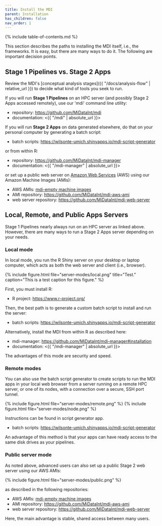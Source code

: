 ```yaml
---
title: Install the MDI
parent: Installation
has_children: false
nav_order: 1
---
```


{% include table-of-contents.md %}

This section describes the paths to installing the MDI itself, 
i.e., the frameworks. It is easy, but there are many ways
to do it. The following are important decision points.

## Stage 1 Pipelines vs. Stage 2 Apps

Review the MDI's 
[conceptual analysis stages]({{ "/docs/analysis-flow" | relative_url }})
to decide what kind of tools you seek to run.

If you will run **Stage 1 Pipelines** on an HPC server
(and possibly Stage 2 Apps accessed remotely),
use our 'mdi' command line utility:

- repository: <https://github.com/MiDataInt/mdi>
- documentation: <{{ "/mdi" | absolute_url }}>

If you will run **Stage 2 Apps** on data generated elsewhere,
do that on your personal computer by generating a
batch script:

- batch scripts: <https://wilsonte-umich.shinyapps.io/mdi-script-generator>

or from within R:

- repository: <https://github.com/MiDataInt/mdi-manager> 
- documentation: <{{ "/mdi-manager" | absolute_url }}>

or set up a public web server on [Amazon Web Services](https://aws.amazon.com/) (AWS)
using our Amazon Machine Images (AMIs):

- AWS AMIs: [mdi-empty machine images](https://us-east-2.console.aws.amazon.com/ec2/v2/home?region=us-east-2#Images:visibility=public-images;v=3;search=:mdi-empty)
- AMI repository: <https://github.com/MiDataInt/mdi-aws-ami>
- web server repository: <https://github.com/MiDataInt/mdi-web-server>

## Local, Remote, and Public Apps Servers

Stage 1 Pipelines nearly always run on an HPC server as linked above.
However, there are many ways to run a Stage 2 Apps server depending 
on your needs.

### Local mode

In local mode, you run the R Shiny server on your desktop or laptop computer,
which acts as both the web server and client (i.e., browser).

{% include figure.html file="server-modes/local.png" title="Test." caption="This is a test caption for this figure." %}

First, you must install R:

- R project: <https://www.r-project.org/>

Then, the best path is to generate a custom batch script
to install and run the server:

- batch scripts: <https://wilsonte-umich.shinyapps.io/mdi-script-generator>

Alternatively, install the MDI from within R as described here:

- mdi-manager: <https://github.com/MiDataInt/mdi-manager#installation>
- documentation: <{{ "/mdi-manager" | absolute_url }}>

The advantages of this mode are security and speed.

### Remote modes

You can also use the batch script generator to create
scripts to run the MDI apps in your local web browser from a server
running on a remote HPC server, or one of its nodes, with a connection 
over a secure, SSH port tunnel. 

{% include figure.html file="server-modes/remote.png" %}
{% include figure.html file="server-modes/node.png" %}

Instructions can be found in script generator app.

- batch scripts: <https://wilsonte-umich.shinyapps.io/mdi-script-generator>

An advantage of this method is that your apps can have ready access
to the same disk drives as your pipelines.

### Public server mode

As noted above, advanced users can also set up a public Stage 2 web server
using our AWS AMIs:

{% include figure.html file="server-modes/public.png" %}

as described in the following repositories:

- AWS AMIs: [mdi-empty machine images](https://us-east-2.console.aws.amazon.com/ec2/v2/home?region=us-east-2#Images:visibility=public-images;v=3;search=:mdi-empty)
- AMI repository: <https://github.com/MiDataInt/mdi-aws-ami>
- web server repository: <https://github.com/MiDataInt/mdi-web-server>

Here, the main advantage is stable, shared access between many users.
